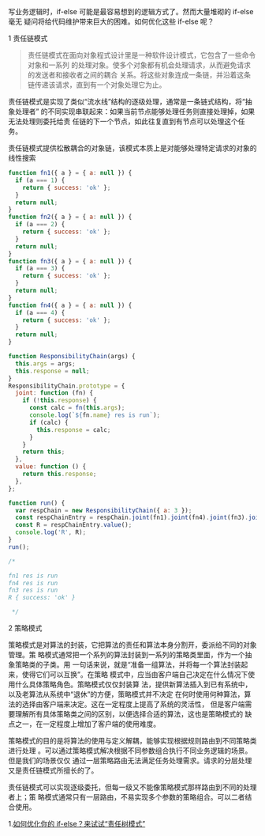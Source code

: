 写业务逻辑时，if-else 可能是最容易想到的逻辑方式了。然而大量堆砌的 if-else 毫无
疑问将给代码维护带来巨大的困难。如何优化这些 if-else 呢？

1 责任链模式

> 责任链模式在面向对象程式设计里是一种软件设计模式，它包含了一些命令对象和一系列
> 的处理对象。使多个对象都有机会处理请求，从而避免请求的发送者和接收者之间的耦合
> 关系。将这些对象连成一条链，并沿着这条链传递该请求，直到有一个对象处理它为止。

责任链模式是实现了类似“流水线”结构的逐级处理，通常是一条链式结构，将“抽象处理者”
的不同实现串联起来：如果当前节点能够处理任务则直接处理掉，如果无法处理则委托给责
任链的下一个节点，如此往复直到有节点可以处理这个任务。

责任链模式提供松散耦合的对象链，该模式本质上是对能够处理特定请求的对象的线性搜索

```javascript
function fn1({ a } = { a: null }) {
  if (a === 1) {
    return { success: 'ok' };
  }
  return null;
}
function fn2({ a } = { a: null }) {
  if (a === 2) {
    return { success: 'ok' };
  }
  return null;
}
function fn3({ a } = { a: null }) {
  if (a === 3) {
    return { success: 'ok' };
  }
  return null;
}
function fn4({ a } = { a: null }) {
  if (a === 4) {
    return { success: 'ok' };
  }
  return null;
}

function ResponsibilityChain(args) {
  this.args = args;
  this.response = null;
}
ResponsibilityChain.prototype = {
  joint: function (fn) {
    if (!this.response) {
      const calc = fn(this.args);
      console.log(`${fn.name} res is run`);
      if (calc) {
        this.response = calc;
      }
    }
    return this;
  },
  value: function () {
    return this.response;
  },
};

function run() {
  var respChain = new ResponsibilityChain({ a: 3 });
  const respChainEntry = respChain.joint(fn1).joint(fn4).joint(fn3).joint(fn2);
  const R = respChainEntry.value();
  console.log('R', R);
}
run();

/* 

fn1 res is run
fn4 res is run
fn3 res is run
R { success: 'ok' }

 */
```

2 策略模式

策略模式是对算法的封装，它把算法的责任和算法本身分割开，委派给不同的对象管理。策
略模式通常把一个系列的算法封装到一系列的策略类里面，作为一个抽象策略类的子类。用
一句话来说，就是“准备一组算法，并将每一个算法封装起来，使得它们可以互换”。在策略
模式中，应当由客户端自己决定在什么情况下使用什么具体策略角色。策略模式仅仅封装算
法，提供新算法插入到已有系统中，以及老算法从系统中“退休”的方便，策略模式并不决定
在何时使用何种算法，算法的选择由客户端来决定。这在一定程度上提高了系统的灵活性，
但是客户端需要理解所有具体策略类之间的区别，以便选择合适的算法，这也是策略模式的
缺点之一，在一定程度上增加了客户端的使用难度。

策略模式的目的是将算法的使用与定义解耦，能够实现根据规则路由到不同策略类进行处理
。可以通过策略模式解决根据不同参数组合执行不同业务逻辑的场景。但是我们的场景仅仅
通过一层策略路由无法满足任务处理需求。请求的分层处理又是责任链模式所擅长的了。

责任链模式可以实现逐级委托，但每一级又不能像策略模式那样路由到不同的处理者上；策
略模式通常只有一层路由，不易实现多个参数的策略组合。可以二者结合使用。

1.[如何优化你的 if-else？来试试“责任树模式”](https://mp.weixin.qq.com/s/Wib0Ly45te00HMUnIG-tbg)

<!--

title: 设计模式(3)--策略模式(算法的使用和算法的定义分开) tags:

- js
- 设计模式 date: 2018-04-08 17:14:32 categories:

策略模式:定义一系列的具体算法，把它们封装到一个策略组。对外开发一个 api 接口，接
受算法请求。然后把请求委托给摸一个策略类，来具体计算。

 -->
